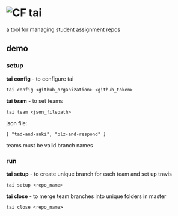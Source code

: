 # ![CF](http://i.imgur.com/7v5ASc8.png) tai
a tool for managing student assignment repos

## demo
### setup
**tai config** - to configure tai
```
tai config <github_organization> <github_token>
```

**tai team** - to set teams
```
tai team <json_filepath>
```
json file:
```
[ "tad-and-anki", "plz-and-respond" ]
```
teams must be valid branch names

### run
**tai setup** - to create unique branch for each team and set up travis
```
tai setup <repo_name>
```

**tai close** - to merge team branches into unique folders in master
```
tai close <repo_name>
```
